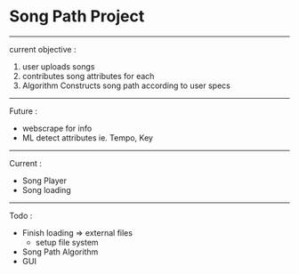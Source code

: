 # Song Path Project
***
current objective : 
1) user uploads songs
2) contributes song attributes for each
3) Algorithm Constructs song path according to user specs
---
Future : 
- webscrape for info
- ML detect attributes ie. Tempo, Key
---
Current :
- Song Player
- Song loading
---
Todo : 
- Finish loading => external files
  - setup file system
- Song Path Algorithm
- GUI